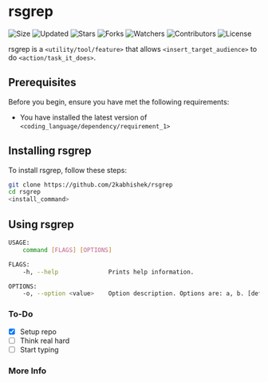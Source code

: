 # rsgrep

![Size](https://img.shields.io/github/repo-size/2kabhishek/rsgrep?style=plastic&color=0f0&label=Size)
![Updated](https://img.shields.io/github/last-commit/2kabhishek/rsgrep?style=plastic&color=f00&label=Updated)
![Stars](https://img.shields.io/github/stars/2kabhishek/rsgrep?style=plastic&color=ffc801&label=Stars)
![Forks](https://img.shields.io/github/forks/2kabhishek/rsgrep?style=plastic&color=003cff&label=Forks)
![Watchers](https://img.shields.io/github/watchers/2kabhishek/rsgrep?style=plastic&color=ff5500&label=Watchers)
![Contributors](https://img.shields.io/github/contributors/2kabhishek/rsgrep?style=plastic&color=f0f&label=Contributors)
![License](https://img.shields.io/github/license/2kabhishek/rsgrep?style=plastic&color=555&label=License)

rsgrep is a `<utility/tool/feature>` that allows `<insert_target_audience>` to do `<action/task_it_does>`.

## Prerequisites

Before you begin, ensure you have met the following requirements:

- You have installed the latest version of `<coding_language/dependency/requirement_1>`

## Installing rsgrep

To install rsgrep, follow these steps:

```bash
git clone https://github.com/2kabhishek/rsgrep
cd rsgrep
<install_command>
```

## Using rsgrep

```bash
USAGE:
    command [FLAGS] [OPTIONS]

FLAGS:
    -h, --help              Prints help information.

OPTIONS:
    -o, --option <value>    Option description. Options are: a, b. [default: a]

```
### To-Do

- [x] Setup repo
- [ ] Think real hard
- [ ] Start typing

### More Info
